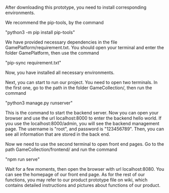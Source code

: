 After downloading this prototype, you need to install corresponding environments.

We recommend the pip-tools, by the command 

"python3 -m pip install pip-tools"

We have provided necessary dependencies in the file GamePlatform/requirement.txt. You should open your terminal and enter the folder GamePlatform, then use the command 

"pip-sync requirement.txt"

Now, you have installed all necessary environments.


Next, you can start to run our project. You need to open two terminals. In the first one, go to the path in the folder GameCollection/, then run the command 

"python3 manage.py runserver"

This is the command to start the backend server. Now you can open your browser and use the url localhost:8000 to enter the backend hello world. If you use the localhost:8000/admin, you will see the backend management page. The username is "root", and password is "123456789". Then, you can see all information that are stored in the back end.

Now we need to use the second terminal to open front end pages. Go to the path GameCollection/frontend/ and run the command 

"npm run serve"

Wait for a few moments, then open the browser with url localhost:8080. You can see the homepage of our front end page. As for the rest of our functions, you may refer to our product prototype file on wiki, which contains detailed instructions and pictures about functions of our product.
